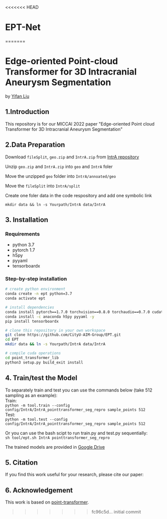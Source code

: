 <<<<<<< HEAD
# EPT-Net
=======
# Edge-oriented Point-cloud Transformer for 3D Intracranial Aneurysm Segmentation
by [Yifan Liu](https://github.com/yifliu3)


## 1.Introduction
This repository is for our MICCAI 2022 paper "Edge-oriented Point cloud Transformer for 3D Intracranial Aneurysm Segmentation"  

## 2.Data Preparation
Download `fileSplit`, `geo.zip` and `IntrA.zip` from [IntrA repository](https://github.com/intra3d2019/IntrA)  

Unzip `geo.zip` and `IntrA.zip` into `geo` and `IntrA` foler  

Move the unzipped `geo` folder into `IntrA/annoated/geo`  

Move the `fileSplit` into `IntrA/split`
  
Create one foler data in the code respository and add one symbolic link  

`mkdir data && ln -s Yourpath/IntrA data/IntrA`

## 3. Installation
### Requirements
- python 3.7
- pytorch 1.7
- h5py
- pyyaml
- tensorboardx

### Step-by-step installation
```bash
# create python environment
conda create -n ept python=3.7
conda activate ept

# install dependencies
conda install pytorch==1.7.0 torchvision==0.8.0 torchaudio==0.7.0 cudatoolkit=10.1 -c pytorch
conda install -c anaconda h5py pyyaml -y
pip install tensorboardx

# clone this repository in your own workspace
git clone https://github.com/CityU-AIM-Group/EPT.git
cd EPT
mkdir data && ln -s Yourpath/IntrA data/IntrA

# compile cuda operations
cd point_transformer_lib
python3 setup.py build_exit install

```

## 4. Train/test the Model 
To separately train and test you can use the commands below (take 512 sampling as an example):  
Train:   
`python -m tool.train --config config/IntrA/IntrA_pointtransformer_seg_repro sample_points 512`  
Test:  
`python -m tool.test --config config/IntrA/IntrA_pointtransformer_seg_repro sample_points 512`  


Or you can use the bash scipt to run train.py and test.py sequentially:  
`sh tool/ept.sh IntrA pointtransformer_seg_repro`  

The trained models are provided in [Google Drive]()

## 5. Citation
If you find this work useful for your research, please cite our paper:


## 6. Acknowledgement
This work is based on [point-transformer](https://github.com/POSTECH-CVLab/point-transformer).

>>>>>>> fc96c5d... initial commit
